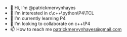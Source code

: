 - 👋 Hi, I’m @patrickmervynhayes
- 👀 I’m interested in c\c++\python\P4\TCL
- 🌱 I’m currently learning P4
- 💞️ I’m looking to collaborate on c++\P4
- 📫 How to reach me patrickmervynhayes@gmail.com

<!---
patrickmervynhayes/patrickmervynhayes is a ✨ special ✨ repository because its `README.md` (this file) appears on your GitHub profile.
You can click the Preview link to take a look at your changes.
--->

